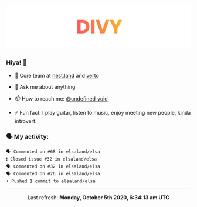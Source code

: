 
![](https://github.com/divy-work/divy-work/raw/master/assets/divy.png)

### Hiya! 👋

- 🔭 Core team at [nest.land](https://github.com/nestdotland/nest.land) and [verto](https://github.com/useverto/verto)

- 💬 Ask me about anything

- 📫 How to reach me: [@undefined_void](https://instagram.com/divy.exe)

- ⚡ Fun fact: I play guitar, listen to music, enjoy meeting new people, kinda introvert.

### 🗣 My activity:

```
🗣 Commented on #68 in elsaland/elsa
❗️ Closed issue #32 in elsaland/elsa
🗣 Commented on #32 in elsaland/elsa
🗣 Commented on #26 in elsaland/elsa
⬆️ Pushed 1 commit to elsaland/elsa
```

------------
<p align="center">Last refresh: <b>Monday, October 5th 2020, 6:34:13 am UTC</b></p>
